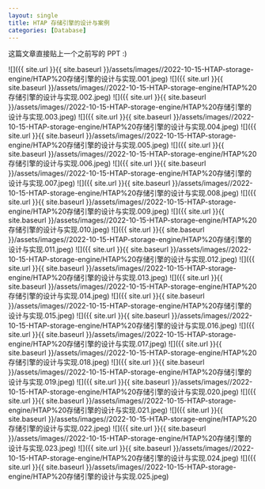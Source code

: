 ```yaml
---
layout: single
title: HTAP 存储引擎的设计与案例
categories: [Database]
---
```


这篇文章直接贴上一个之前写的 PPT :)

![]({{ site.url }}{{ site.baseurl }}/assets/images//2022-10-15-HTAP-storage-engine/HTAP%20存储引擎的设计与实现.001.jpeg)
![]({{ site.url }}{{ site.baseurl }}/assets/images//2022-10-15-HTAP-storage-engine/HTAP%20存储引擎的设计与实现.002.jpeg)
![]({{ site.url }}{{ site.baseurl }}/assets/images//2022-10-15-HTAP-storage-engine/HTAP%20存储引擎的设计与实现.003.jpeg)
![]({{ site.url }}{{ site.baseurl }}/assets/images//2022-10-15-HTAP-storage-engine/HTAP%20存储引擎的设计与实现.004.jpeg)
![]({{ site.url }}{{ site.baseurl }}/assets/images//2022-10-15-HTAP-storage-engine/HTAP%20存储引擎的设计与实现.005.jpeg)
![]({{ site.url }}{{ site.baseurl }}/assets/images//2022-10-15-HTAP-storage-engine/HTAP%20存储引擎的设计与实现.006.jpeg)
![]({{ site.url }}{{ site.baseurl }}/assets/images//2022-10-15-HTAP-storage-engine/HTAP%20存储引擎的设计与实现.007.jpeg)
![]({{ site.url }}{{ site.baseurl }}/assets/images//2022-10-15-HTAP-storage-engine/HTAP%20存储引擎的设计与实现.008.jpeg)
![]({{ site.url }}{{ site.baseurl }}/assets/images//2022-10-15-HTAP-storage-engine/HTAP%20存储引擎的设计与实现.009.jpeg)
![]({{ site.url }}{{ site.baseurl }}/assets/images//2022-10-15-HTAP-storage-engine/HTAP%20存储引擎的设计与实现.010.jpeg)
![]({{ site.url }}{{ site.baseurl }}/assets/images//2022-10-15-HTAP-storage-engine/HTAP%20存储引擎的设计与实现.011.jpeg)
![]({{ site.url }}{{ site.baseurl }}/assets/images//2022-10-15-HTAP-storage-engine/HTAP%20存储引擎的设计与实现.012.jpeg)
![]({{ site.url }}{{ site.baseurl }}/assets/images//2022-10-15-HTAP-storage-engine/HTAP%20存储引擎的设计与实现.013.jpeg)
![]({{ site.url }}{{ site.baseurl }}/assets/images//2022-10-15-HTAP-storage-engine/HTAP%20存储引擎的设计与实现.014.jpeg)
![]({{ site.url }}{{ site.baseurl }}/assets/images//2022-10-15-HTAP-storage-engine/HTAP%20存储引擎的设计与实现.015.jpeg)
![]({{ site.url }}{{ site.baseurl }}/assets/images//2022-10-15-HTAP-storage-engine/HTAP%20存储引擎的设计与实现.016.jpeg)
![]({{ site.url }}{{ site.baseurl }}/assets/images//2022-10-15-HTAP-storage-engine/HTAP%20存储引擎的设计与实现.017.jpeg)
![]({{ site.url }}{{ site.baseurl }}/assets/images//2022-10-15-HTAP-storage-engine/HTAP%20存储引擎的设计与实现.018.jpeg)
![]({{ site.url }}{{ site.baseurl }}/assets/images//2022-10-15-HTAP-storage-engine/HTAP%20存储引擎的设计与实现.019.jpeg)
![]({{ site.url }}{{ site.baseurl }}/assets/images//2022-10-15-HTAP-storage-engine/HTAP%20存储引擎的设计与实现.020.jpeg)
![]({{ site.url }}{{ site.baseurl }}/assets/images//2022-10-15-HTAP-storage-engine/HTAP%20存储引擎的设计与实现.021.jpeg)
![]({{ site.url }}{{ site.baseurl }}/assets/images//2022-10-15-HTAP-storage-engine/HTAP%20存储引擎的设计与实现.022.jpeg)
![]({{ site.url }}{{ site.baseurl }}/assets/images//2022-10-15-HTAP-storage-engine/HTAP%20存储引擎的设计与实现.023.jpeg)
![]({{ site.url }}{{ site.baseurl }}/assets/images//2022-10-15-HTAP-storage-engine/HTAP%20存储引擎的设计与实现.024.jpeg)
![]({{ site.url }}{{ site.baseurl }}/assets/images//2022-10-15-HTAP-storage-engine/HTAP%20存储引擎的设计与实现.025.jpeg)
